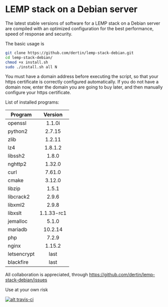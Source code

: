 # LEMP stack on a Debian server

The latest stable versions of software for a LEMP stack on a Debian server are compiled with an optimized configuration for the best performance, speed of response and security.

The basic usage is
```sh
git clone https://github.com/dertin/lemp-stack-debian.git
cd lemp-stack-debian/
chmod +x install.sh
sudo ./install.sh all N
```

You must have a domain address before executing the script, so that your https certificate is correctly configured automatically. If you do not have a domain now, enter the domain you are going to buy later, and then manually configure your https certificate.

List of installed programs:

| Program       | Version    |
| ------------- |:----------:|
| openssl       | 1.1.0i     |
| python2       | 2.7.15     |
| zlib          | 1.2.11     |
| lz4           | 1.8.1.2    |
| libssh2       | 1.8.0      |
| nghttp2       | 1.32.0     |
| curl          | 7.61.0     |
| cmake         | 3.12.0     |
| libzip        | 1.5.1      |
| libcrack2     | 2.9.6      |
| libxml2       | 2.9.8      |
| libxslt       | 1.1.33-rc1 |
| jemalloc      | 5.1.0      |
| mariadb       | 10.2.14    |
| php           | 7.2.9      |
| nginx         | 1.15.2     |
| letsencrypt   | last       |
| blackfire     | last       |


All collaboration is appreciated, through https://github.com/dertin/lemp-stack-debian/issues

Use at your own risk

[![alt travis-ci](https://travis-ci.org/dertin/lemp-stack-debian.svg?branch=develop)](https://travis-ci.org/dertin/lemp-stack-debian/)
